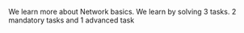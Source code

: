 We learn more about Network basics. We learn by solving 3 tasks. 2 mandatory tasks and 1 advanced task
